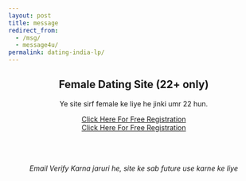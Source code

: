 ```yaml
---
layout: post
title: message
redirect_from:
  - /msg/
  - message4u/
permalink: dating-india-lp/
---
```


<center>
<div class="jumbotron">
  <h2>Female Dating Site (22+ only)</h2>
 <p> Ye site sirf female ke liye he jinki umr 22 hun. <br/>

 <section class="main col col-lg-2 visible-xs">
  <a class="btn btn-primary btn-lg" href="http://nbeatrk.com/mt/y224x2c484s233t224q2u234/" role="button" rel="nofollow"> Click Here For Free Registration </a><br/></section>
  
<section class="main col col-lg-2 visible-md visible-lg">
<a class="btn btn-primary btn-lg" href="http://cldlr.com/?a=29307&c=90125&s1=" role="button" rel="nofollow"> Click Here For Free Registration</a><br/>
</section>

  <br/><br/><br/><i>Email Verify Karna jaruri he, site ke sab future use karne ke liye</i>
</p>
 </center>
</div>
